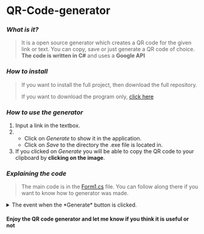 # QR-Code-generator

### *What is it?*
> It is a open source generator which creates a QR code for the given link or text. You can copy, save or just generate a QR code of choice. **The code is written in C#** and uses a **Google API**

### *How to install*
> If you want to install the full project, then download the full repository.
> 
> If you want to download the program only, [click here](https://github.com/error404-69-dotcom/QR-Code-generator/raw/main/QRCodeGenerator/bin/Release/QRCodeGenerator.exe)

### *How to use the generator*
1. Input a link in the textbox.
2. * Click on *Generate* to show it in the application.
   * Click on *Save* to the directory the .exe file is located in.
3. If you clicked on *Generate* you will be able to copy the QR code to your clipboard by **clicking on the image**.

### *Explaining the code*
> The main code is in the [Form1.cs](https://github.com/error404-69-dotcom/QR-Code-generator/blob/main/QRCodeGenerator/Form1.cs) file. You can follow along there if you want to know how to generator was made.

<details><summary>The event when the *Generate* button is clicked.</summary>
<br>
```csharp
private void btnGen_Click(object sender, EventArgs e)
{
    try
    {
        if (txtLink.Text != "")
        {
            var url = string.Format("http://chart.apis.google.com/chart?cht=qr&chs={1}x{2}&chl={0}", txtLink.Text, 180, 180);
            picbxCode.ImageLocation = url;

            lblInfo.Text = "Click the QR code to copy it";
        }
        else
        {
            MessageBox.Show("Please give a link", "Error", MessageBoxButtons.OK, MessageBoxIcon.Error);
        }
    }
    catch (Exception)
    {
        MessageBox.Show("Could not create the QR code", "Error", MessageBoxButtons.OK, MessageBoxIcon.Error);
    }
}
```
</details>

<details><summary>The event when the *Save* button is clicked.</suummary>
```csharp
private void btnSave_Click(object sender, EventArgs e)
{
    if (txtLink.Text != "")
    {
        string name = txtLink.Text.Replace("/", "");
        var url = string.Format("http://chart.apis.google.com/chart?cht=qr&chs={1}x{2}&chl={0}", txtLink.Text, 180, 180);
        WebResponse response = default(WebResponse);
        Stream remoteStream = default(Stream);
        StreamReader readStream = default(StreamReader);
        WebRequest request = WebRequest.Create(url);
        response = request.GetResponse();
        remoteStream = response.GetResponseStream();
        readStream = new StreamReader(remoteStream);
        System.Drawing.Image img = System.Drawing.Image.FromStream(remoteStream);
        img.Save($"{name}.png");
        response.Close();
        remoteStream.Close();
        readStream.Close();
    }
    else
    {
        MessageBox.Show("Could not save the QR code", "Error", MessageBoxButtons.OK, MessageBoxIcon.Error);
    }
}
```
</details>

#### Enjoy the QR code generator and let me know if you think it is useful or not
